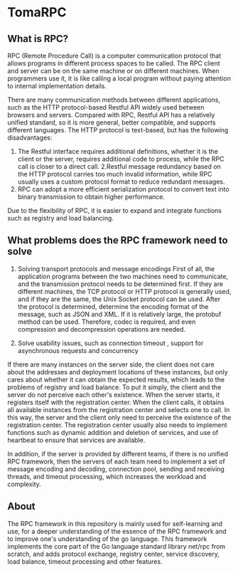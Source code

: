 # TomaRPC

## What is RPC?
RPC (Remote Procedure Call) is a computer communication protocol that allows programs in different process spaces to be called. The RPC client and server can be on the same machine or on different machines. When programmers use it, it is like calling a local program without paying attention to internal implementation details.

There are many communication methods between different applications, such as the HTTP protocol-based Restful API widely used between browsers and servers. Compared with RPC, Restful API has a relatively unified standard, so it is more general, better compatible, and supports different languages. The HTTP protocol is text-based, but has the following disadvantages:

1. The Restful interface requires additional definitions, whether it is the client or the server, requires additional code to process, while the RPC call is closer to a direct call.
2.Restful message redundancy based on the HTTP protocol carries too much invalid information, while RPC usually uses a custom protocol format to reduce redundant messages.
3. RPC can adopt a more efficient serialization protocol to convert text into binary transmission to obtain higher performance.

Due to the flexibility of RPC, it is easier to expand and integrate functions such as registry and load balancing.

## What problems does the RPC framework need to solve

1. Solving transport protocols and message encodings
First of all, the application programs between the two machines need to communicate, and the transmission protocol needs to be determined first. If they are different machines, the TCP protocol or HTTP protocol is generally used, and if they are the same, the Unix Socket protocol can be used. After the protocol is determined, determine the encoding format of the message, such as JSON and XML. If it is relatively large, the protobuf method can be used. Therefore, codec is required, and even compression and decompression operations are needed.

2. Solve usability issues, such as connection timeout , support for asynchronous requests and concurrency

If there are many instances on the server side, the client does not care about the addresses and deployment locations of these instances, but only cares about whether it can obtain the expected results, which leads to the problems of registry and load balance. To put it simply, the client and the server do not perceive each other's existence. When the server starts, it registers itself with the registration center. When the client calls, it obtains all available instances from the registration center and selects one to call. In this way, the server and the client only need to perceive the existence of the registration center. The registration center usually also needs to implement functions such as dynamic addition and deletion of services, and use of heartbeat to ensure that services are available.

In addition, if the server is provided by different teams, if there is no unified RPC framework, then the servers of each team need to implement a set of message encoding and decoding, connection pool, sending and receiving threads, and timeout processing, which increases the workload and complexity.

## About
The RPC framework in this repository is mainly used for self-learning and use, for a deeper understanding of the essence of the RPC framework and to improve one's understanding of the go language. This framework implements the core part of the Go language standard library net/rpc from scratch, and adds protocol exchange, registry center, service discovery, load balance, timeout processing and other features.